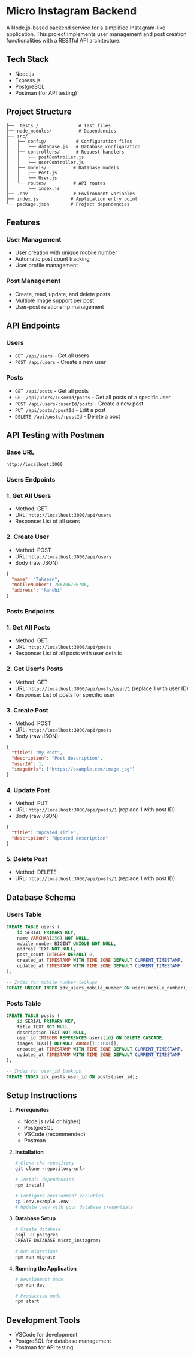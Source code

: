 # Micro Instagram Backend

A Node.js-based backend service for a simplified Instagram-like application. This project implements user management and post creation functionalities with a RESTful API architecture.

## Tech Stack

- Node.js
- Express.js
- PostgreSQL
- Postman (for API testing)

## Project Structure

```
├── _tests_/               # Test files
├── node_modules/          # Dependencies
├── src/
│   ├── config/           # Configuration files
│   │   └── database.js   # Database configuration
│   ├── controllers/      # Request handlers
│   │   ├── postController.js
│   │   └── userController.js
│   ├── models/          # Database models
│   │   ├── Post.js
│   │   └── User.js
│   └── routes/          # API routes
│       └── index.js
├── .env                 # Environment variables
├── index.js            # Application entry point
└── package.json        # Project dependencies
```

## Features

### User Management
- User creation with unique mobile number
- Automatic post count tracking
- User profile management

### Post Management
- Create, read, update, and delete posts
- Multiple image support per post
- User-post relationship management

## API Endpoints

### Users
- `GET /api/users` - Get all users
- `POST /api/users` - Create a new user

### Posts
- `GET /api/posts` - Get all posts
- `GET /api/users/:userId/posts` - Get all posts of a specific user
- `POST /api/users/:userId/posts` - Create a new post
- `PUT /api/posts/:postId` - Edit a post
- `DELETE /api/posts/:postId` - Delete a post
## API Testing with Postman

### Base URL
```
http://localhost:3000
```

### Users Endpoints

### 1. Get All Users
   - Method: GET
   - URL: `http://localhost:3000/api/users`
   - Response: List of all users

### 2. Create User
   - Method: POST
   - URL: `http://localhost:3000/api/users`
   - Body (raw JSON):
   ```json
   {
     "name": "Tahseen",
     "mobileNumber": 786786786786,
     "address": "Ranchi"
   }
   ```

### Posts Endpoints

### 1. Get All Posts
   - Method: GET
   - URL: `http://localhost:3000/api/posts`
   - Response: List of all posts with user details

### 2. Get User's Posts
   - Method: GET
   - URL: `http://localhost:3000/api/posts/user/1` (replace 1 with user ID)
   - Response: List of posts for specific user

### 3. Create Post
   - Method: POST
   - URL: `http://localhost:3000/api/posts`
   - Body (raw JSON):
   ```json
   {
     "title": "My Post",
     "description": "Post description",
     "userId": 1,
     "imageUrls": ["https://example.com/image.jpg"]
   }
   ```

### 4. Update Post
   - Method: PUT
   - URL: `http://localhost:3000/api/posts/1` (replace 1 with post ID)
   - Body (raw JSON):
   ```json
   {
     "title": "Updated Title",
     "description": "Updated description"
   }
   ```

### 5. Delete Post
   - Method: DELETE
   - URL: `http://localhost:3000/api/posts/1` (replace 1 with post ID)


## Database Schema

### Users Table
```sql
CREATE TABLE users (
    id SERIAL PRIMARY KEY,
    name VARCHAR(256) NOT NULL,
    mobile_number BIGINT UNIQUE NOT NULL,
    address TEXT NOT NULL,
    post_count INTEGER DEFAULT 0,
    created_at TIMESTAMP WITH TIME ZONE DEFAULT CURRENT_TIMESTAMP,
    updated_at TIMESTAMP WITH TIME ZONE DEFAULT CURRENT_TIMESTAMP
);

-- Index for mobile_number lookups
CREATE UNIQUE INDEX idx_users_mobile_number ON users(mobile_number);
```

### Posts Table
```sql
CREATE TABLE posts (
    id SERIAL PRIMARY KEY,
    title TEXT NOT NULL,
    description TEXT NOT NULL,
    user_id INTEGER REFERENCES users(id) ON DELETE CASCADE,
    images TEXT[] DEFAULT ARRAY[]::TEXT[],
    created_at TIMESTAMP WITH TIME ZONE DEFAULT CURRENT_TIMESTAMP,
    updated_at TIMESTAMP WITH TIME ZONE DEFAULT CURRENT_TIMESTAMP
);

-- Index for user_id lookups
CREATE INDEX idx_posts_user_id ON posts(user_id);
```

## Setup Instructions

1. **Prerequisites**
   - Node.js (v14 or higher)
   - PostgreSQL
   - VSCode (recommended)
   - Postman

2. **Installation**
   ```bash
   # Clone the repository
   git clone <repository-url>

   # Install dependencies
   npm install

   # Configure environment variables
   cp .env.example .env
   # Update .env with your database credentials
   ```

3. **Database Setup**
   ```bash
   # Create database
   psql -U postgres
   CREATE DATABASE micro_instagram;

   # Run migrations
   npm run migrate
   ```

4. **Running the Application**
   ```bash
   # Development mode
   npm run dev

   # Production mode
   npm start 
   ```

## Development Tools

- VSCode for development
- PostgreSQL for database management
- Postman for API testing
